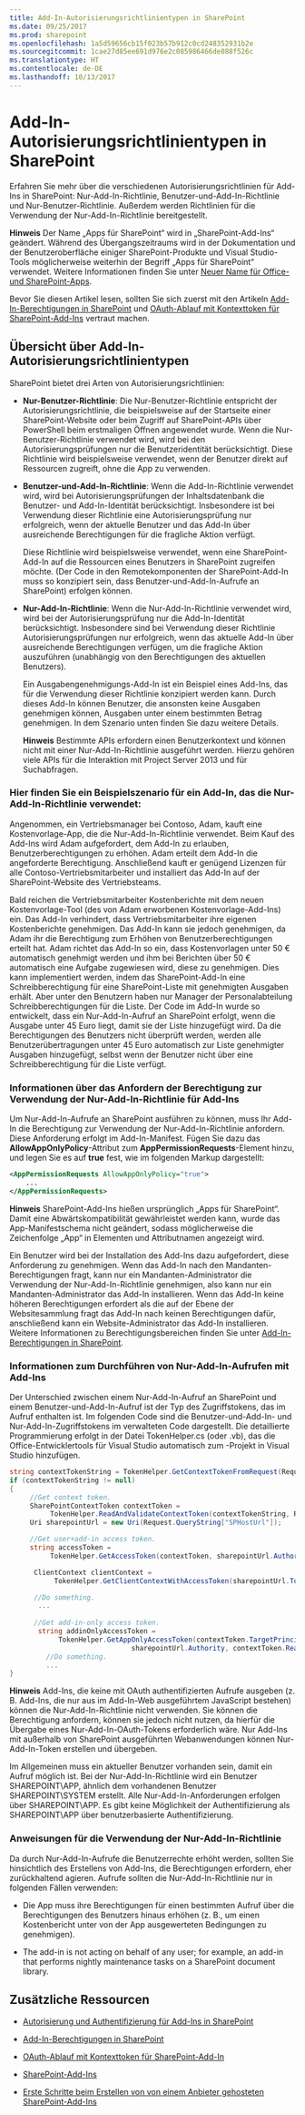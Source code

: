 ```yaml
---
title: Add-In-Autorisierungsrichtlinientypen in SharePoint
ms.date: 09/25/2017
ms.prod: sharepoint
ms.openlocfilehash: 1a5d59656cb15f023b57b912c0cd248352931b2e
ms.sourcegitcommit: 1cae27d85ee691d976e2c085986466de088f526c
ms.translationtype: HT
ms.contentlocale: de-DE
ms.lasthandoff: 10/13/2017
---
```

# <a name="add-in-authorization-policy-types-in-sharepoint"></a>Add-In-Autorisierungsrichtlinientypen in SharePoint
Erfahren Sie mehr über die verschiedenen Autorisierungsrichtlinien für Add-Ins in SharePoint: Nur-Add-In-Richtlinie, Benutzer-und-Add-In-Richtlinie und Nur-Benutzer-Richtlinie. Außerdem werden Richtlinien für die Verwendung der Nur-Add-In-Richtlinie bereitgestellt.
 

 **Hinweis** Der Name „Apps für SharePoint“ wird in „SharePoint-Add-Ins“ geändert. Während des Übergangszeitraums wird in der Dokumentation und der Benutzeroberfläche einiger SharePoint-Produkte und Visual Studio-Tools möglicherweise weiterhin der Begriff „Apps für SharePoint“ verwendet. Weitere Informationen finden Sie unter [Neuer Name für Office- und SharePoint-Apps](new-name-for-apps-for-sharepoint.md#bk_newname).
 

Bevor Sie diesen Artikel lesen, sollten Sie sich zuerst mit den Artikeln [Add-In-Berechtigungen in SharePoint](add-in-permissions-in-sharepoint.md) und [OAuth-Ablauf mit Kontexttoken für SharePoint-Add-Ins](context-token-oauth-flow-for-sharepoint-add-ins.md) vertraut machen.
 

## <a name="get-an-overview-of-add-in-authorization-policies-types"></a>Übersicht über Add-In-Autorisierungsrichtlinientypen
<a name="Overview"> </a>

SharePoint bietet drei Arten von Autorisierungsrichtlinien:
 

 

-  **Nur-Benutzer-Richtlinie**: Die Nur-Benutzer-Richtlinie entspricht der Autorisierungsrichtlinie, die beispielsweise auf der Startseite einer SharePoint-Website oder beim Zugriff auf SharePoint-APIs über PowerShell beim erstmaligen Öffnen angewendet wurde. Wenn die Nur-Benutzer-Richtlinie verwendet wird, wird bei den Autorisierungsprüfungen nur die Benutzeridentität berücksichtigt. Diese Richtlinie wird beispielsweise verwendet, wenn der Benutzer direkt auf Ressourcen zugreift, ohne die App zu verwenden.
    
    
    
 
-  **Benutzer-und-Add-In-Richtlinie**: Wenn die Add-In-Richtlinie verwendet wird, wird bei Autorisierungsprüfungen der Inhaltsdatenbank die Benutzer- und Add-In-Identität berücksichtigt. Insbesondere ist bei Verwendung dieser Richtlinie eine Autorisierungsprüfung nur erfolgreich, wenn der aktuelle Benutzer und das Add-In über ausreichende Berechtigungen für die fragliche Aktion verfügt.
    
    Diese Richtlinie wird beispielsweise verwendet, wenn eine SharePoint-Add-In auf die Ressourcen eines Benutzers in SharePoint zugreifen möchte. (Der Code in den Remotekomponenten der SharePoint-Add-In muss so konzipiert sein, dass Benutzer-und-Add-In-Aufrufe an SharePoint) erfolgen können.
    
    
    
 
-  **Nur-Add-In-Richtlinie**: Wenn die Nur-Add-In-Richtlinie verwendet wird, wird bei der Autorisierungsprüfung nur die Add-In-Identität berücksichtigt. Insbesondere sind bei Verwendung dieser Richtlinie Autorisierungsprüfungen nur erfolgreich, wenn das aktuelle Add-In über ausreichende Berechtigungen verfügen, um die fragliche Aktion auszuführen (unabhängig von den Berechtigungen des aktuellen Benutzers).
    
    Ein Ausgabengenehmigungs-Add-In ist ein Beispiel eines Add-Ins, das für die Verwendung dieser Richtlinie konzipiert werden kann. Durch dieses Add-In können Benutzer, die ansonsten keine Ausgaben genehmigen können, Ausgaben unter einem bestimmten Betrag genehmigen. In dem Szenario unten finden Sie dazu weitere Details. 
    
    
    
     **Hinweis** Bestimmte APIs erfordern einen Benutzerkontext und können nicht mit einer Nur-Add-In-Richtlinie ausgeführt werden. Hierzu gehören viele APIs für die Interaktion mit Project Server 2013 und für Suchabfragen.

### <a name="see-an-example-scenario-of-an-add-in-that-uses-the-add-in-only-policy"></a>Hier finden Sie ein Beispielszenario für ein Add-In, das die Nur-Add-In-Richtlinie verwendet:
<a name="Scenario"> </a>

Angenommen, ein Vertriebsmanager bei Contoso, Adam, kauft eine Kostenvorlage-App, die die Nur-Add-In-Richtlinie verwendet. Beim Kauf des Add-Ins wird Adam aufgefordert, dem Add-In zu erlauben, Benutzerberechtigungen zu erhöhen. Adam erteilt dem Add-In die angeforderte Berechtigung. Anschließend kauft er genügend Lizenzen für alle Contoso-Vertriebsmitarbeiter und installiert das Add-In auf der SharePoint-Website des Vertriebsteams.
 

 
Bald reichen die Vertriebsmitarbeiter Kostenberichte mit dem neuen Kostenvorlage-Tool (des von Adam erworbenen Kostenvorlage-Add-Ins) ein. Das Add-In verhindert, dass Vertriebsmitarbeiter ihre eigenen Kostenberichte genehmigen. Das Add-In kann sie jedoch genehmigen, da Adam ihr die Berechtigung zum Erhöhen von Benutzerberechtigungen erteilt hat. Adam richtet das Add-In so ein, dass Kostenvorlagen unter 50 € automatisch genehmigt werden und ihm bei Berichten über 50 € automatisch eine Aufgabe zugewiesen wird, diese zu genehmigen. Dies kann implementiert werden, indem das SharePoint-Add-In eine Schreibberechtigung für eine SharePoint-Liste mit genehmigten Ausgaben erhält. Aber unter den Benutzern haben nur Manager der Personalabteilung Schreibberechtigungen für die Liste. Der Code im Add-In wurde so entwickelt, dass ein Nur-Add-In-Aufruf an SharePoint erfolgt, wenn die Ausgabe unter 45 Euro liegt, damit sie der Liste hinzugefügt wird. Da die Berechtigungen des Benutzers nicht überprüft werden, werden alle Benutzerübertragungen unter 45 Euro automatisch zur Liste genehmigter Ausgaben hinzugefügt, selbst wenn der Benutzer nicht über eine Schreibberechtigung für die Liste verfügt.
 

 

 

 

### <a name="learn-how-add-ins-get-permission-to-use-the-add-in-only-policy"></a>Informationen über das Anfordern der Berechtigung zur Verwendung der Nur-Add-In-Richtlinie für Add-Ins
<a name="Approve"> </a>

Um Nur-Add-In-Aufrufe an SharePoint ausführen zu können, muss Ihr Add-In die Berechtigung zur Verwendung der Nur-Add-In-Richtlinie anfordern. Diese Anforderung erfolgt im Add-In-Manifest. Fügen Sie dazu das **AllowAppOnlyPolicy**-Attribut zum **AppPermissionRequests**-Element hinzu, und legen Sie es auf **true** fest, wie im folgenden Markup dargestellt:
 

 

```XML
<AppPermissionRequests AllowAppOnlyPolicy="true">
    ...
</AppPermissionRequests>
```


 **Hinweis** SharePoint-Add-Ins hießen ursprünglich „Apps für SharePoint“. Damit eine Abwärtskompatibilität gewährleistet werden kann, wurde das App-Manifestschema nicht geändert, sodass möglicherweise die Zeichenfolge „App“ in Elementen und Attributnamen angezeigt wird.
 

Ein Benutzer wird bei der Installation des Add-Ins dazu aufgefordert, diese Anforderung zu genehmigen. Wenn das Add-In nach den Mandanten-Berechtigungen fragt, kann nur ein Mandanten-Administrator die Verwendung der Nur-Add-In-Richtlinie genehmigen, also kann nur ein Mandanten-Administrator das Add-In installieren. Wenn das Add-In keine höheren Berechtigungen erfordert als die auf der Ebene der Websitesammlung fragt das Add-In nach keinen Berechtigungen dafür, anschließend kann ein Website-Administrator das Add-In installieren. Weitere Informationen zu Berechtigungsbereichen finden Sie unter  [Add-In-Berechtigungen in SharePoint](add-in-permissions-in-sharepoint.md).
 

 

### <a name="learn-how-add-ins-make-add-in-only-calls"></a>Informationen zum Durchführen von Nur-Add-In-Aufrufen mit Add-Ins
<a name="AppOnlyCalls"> </a>

Der Unterschied zwischen einem Nur-Add-In-Aufruf an SharePoint und einem Benutzer-und-Add-In-Aufruf ist der Typ des Zugriffstokens, das im Aufruf enthalten ist. Im folgenden Code sind die Benutzer-und-Add-In- und Nur-Add-In-Zugriffstokens im verwalteten Code dargestellt. Die detaillierte Programmierung erfolgt in der Datei TokenHelper.cs (oder .vb), das die Office-Entwicklertools für Visual Studio automatisch zum -Projekt in Visual Studio hinzufügen.
 

 

```C#
string contextTokenString = TokenHelper.GetContextTokenFromRequest(Request);
if (contextTokenString != null)
{
     //Get context token.
     SharePointContextToken contextToken =
          TokenHelper.ReadAndValidateContextToken(contextTokenString, Request.Url.Authority);
     Uri sharepointUrl = new Uri(Request.QueryString["SPHostUrl"]);

     //Get user+add-in access token.
     string accessToken =
          TokenHelper.GetAccessToken(contextToken, sharepointUrl.Authority).AccessToken;

      ClientContext clientContext =
           TokenHelper.GetClientContextWithAccessToken(sharepointUrl.ToString(), accessToken);

      //Do something. 
       ...
    
      //Get add-in-only access token.
       string addinOnlyAccessToken = 
            TokenHelper.GetAppOnlyAccessToken(contextToken.TargetPrincipalName, 
                              sharepointUrl.Authority, contextToken.Realm).AccessToken;
         //Do something.
         ...
}
```


 **Hinweis** Add-Ins, die keine mit OAuth authentifizierten Aufrufe ausgeben (z. B. Add-Ins, die nur aus im Add-In-Web ausgeführtem JavaScript bestehen) können die Nur-Add-In-Richtlinie nicht verwenden. Sie können die Berechtigung anfordern, können sie jedoch nicht nutzen, da hierfür die Übergabe eines Nur-Add-In-OAuth-Tokens erforderlich wäre. Nur Add-Ins mit außerhalb von SharePoint ausgeführten Webanwendungen können Nur-Add-In-Token erstellen und übergeben.
 

Im Allgemeinen muss ein aktueller Benutzer vorhanden sein, damit ein Aufruf möglich ist. Bei der Nur-Add-In-Richtlinie wird ein Benutzer SHAREPOINT\APP, ähnlich dem vorhandenen Benutzer SHAREPOINT\SYSTEM erstellt. Alle Nur-Add-In-Anforderungen erfolgen über SHAREPOINT\APP. Es gibt keine Möglichkeit der Authentifizierung als SHAREPOINT\APP über benutzerbasierte Authentifizierung.
 

 

### <a name="get-guidelines-for-using-the-add-in-only-policy"></a>Anweisungen für die Verwendung der Nur-Add-In-Richtlinie
<a name="GuidelinesFor"> </a>

Da durch Nur-Add-In-Aufrufe die Benutzerrechte erhöht werden, sollten Sie hinsichtlich des Erstellens von Add-Ins, die Berechtigungen erfordern, eher zurückhaltend agieren. Aufrufe sollten die Nur-Add-In-Richtlinie nur in folgenden Fällen verwenden:
 

 

- Die App muss ihre Berechtigungen für einen bestimmten Aufruf über die Berechtigungen des Benutzers hinaus erhöhen (z. B., um einen Kostenbericht unter von der App ausgewerteten Bedingungen zu genehmigen).
    
 
- The add-in is not acting on behalf of any user; for example, an add-in that performs nightly maintenance tasks on a SharePoint document library.
    
 

## <a name="additional-resources"></a>Zusätzliche Ressourcen
<a name="AR"> </a>


-  [Autorisierung und Authentifizierung für Add-Ins in SharePoint](authorization-and-authentication-of-sharepoint-add-ins.md)
    
 
-  [Add-In-Berechtigungen in SharePoint](add-in-permissions-in-sharepoint.md)
    
 
-  [OAuth-Ablauf mit Kontexttoken für SharePoint-Add-In](context-token-oauth-flow-for-sharepoint-add-ins.md)
    
 
-  [SharePoint-Add-Ins](sharepoint-add-ins.md)
    
 
-  [Erste Schritte beim Erstellen von von einem Anbieter gehosteten SharePoint-Add-Ins](get-started-creating-provider-hosted-sharepoint-add-ins.md)
    
 

